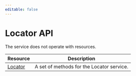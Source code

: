 ```yaml
---
editable: false
---
```


# Locator API
The service does not operate with resources.

Resource | Description
--- | ---
[Locator](Locator/index.md) | A set of methods for the Locator service.